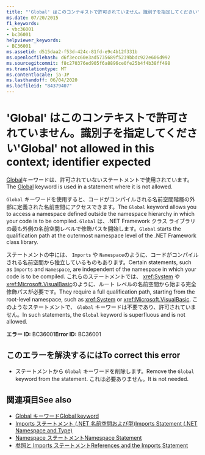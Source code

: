 ```yaml
---
title: "'Global' はこのコンテキストで許可されていません。識別子を指定してください"
ms.date: 07/20/2015
f1_keywords:
- vbc36001
- bc36001
helpviewer_keywords:
- BC36001
ms.assetid: d515daa2-f53d-424c-81fd-e9c4b12f331b
ms.openlocfilehash: d6f3ecc60e3ad5735689f5239bbdc922e606d992
ms.sourcegitcommit: f8c270376ed905f6a8896ce0fe25b4f4b38ff498
ms.translationtype: MT
ms.contentlocale: ja-JP
ms.lasthandoff: 06/04/2020
ms.locfileid: "84379407"
---
```

# <a name="global-not-allowed-in-this-context-identifier-expected"></a><span data-ttu-id="4e8cb-102">'Global' はこのコンテキストで許可されていません。識別子を指定してください</span><span class="sxs-lookup"><span data-stu-id="4e8cb-102">'Global' not allowed in this context; identifier expected</span></span>
<span data-ttu-id="4e8cb-103">[Global](../programming-guide/program-structure/namespaces.md#global-keyword-in-fully-qualified-names)キーワードは、許可されていないステートメントで使用されています。</span><span class="sxs-lookup"><span data-stu-id="4e8cb-103">The [Global](../programming-guide/program-structure/namespaces.md#global-keyword-in-fully-qualified-names) keyword is used in a statement where it is not allowed.</span></span>  
  
 <span data-ttu-id="4e8cb-104">`Global` キーワードを使用すると、コードがコンパイルされる名前空間階層の外部に定義された名前空間にアクセスできます。</span><span class="sxs-lookup"><span data-stu-id="4e8cb-104">The `Global` keyword allows you to access a namespace defined outside the namespace hierarchy in which your code is to be compiled.</span></span> <span data-ttu-id="4e8cb-105">`Global` は、.NET Framework クラス ライブラリの最も外側の名前空間レベルで修飾パスを開始します。</span><span class="sxs-lookup"><span data-stu-id="4e8cb-105">`Global` starts the qualification path at the outermost namespace level of the .NET Framework class library.</span></span>  
  
 <span data-ttu-id="4e8cb-106">ステートメントの中には、 `Imports` や `Namespace`のように、コードがコンパイルされる名前空間から独立しているものもあります。</span><span class="sxs-lookup"><span data-stu-id="4e8cb-106">Certain statements, such as `Imports` and `Namespace`, are independent of the namespace in which your code is to be compiled.</span></span> <span data-ttu-id="4e8cb-107">これらのステートメントでは、 <xref:System> や <xref:Microsoft.VisualBasic>のように、ルート レベルの名前空間から始まる完全修飾パスが必要です。</span><span class="sxs-lookup"><span data-stu-id="4e8cb-107">They require a full qualification path, starting from the root-level namespace, such as <xref:System> or <xref:Microsoft.VisualBasic>.</span></span> <span data-ttu-id="4e8cb-108">このようなステートメントで、 `Global` キーワードは不要であり、許可されていません。</span><span class="sxs-lookup"><span data-stu-id="4e8cb-108">In such statements, the `Global` keyword is superfluous and is not allowed.</span></span>  
  
 <span data-ttu-id="4e8cb-109">**エラー ID:** BC36001</span><span class="sxs-lookup"><span data-stu-id="4e8cb-109">**Error ID:** BC36001</span></span>  
  
## <a name="to-correct-this-error"></a><span data-ttu-id="4e8cb-110">このエラーを解決するには</span><span class="sxs-lookup"><span data-stu-id="4e8cb-110">To correct this error</span></span>  
  
- <span data-ttu-id="4e8cb-111">ステートメントから `Global` キーワードを削除します。</span><span class="sxs-lookup"><span data-stu-id="4e8cb-111">Remove the `Global` keyword from the statement.</span></span> <span data-ttu-id="4e8cb-112">これは必要ありません。</span><span class="sxs-lookup"><span data-stu-id="4e8cb-112">It is not needed.</span></span>  
  
## <a name="see-also"></a><span data-ttu-id="4e8cb-113">関連項目</span><span class="sxs-lookup"><span data-stu-id="4e8cb-113">See also</span></span>

- [<span data-ttu-id="4e8cb-114">Global キーワード</span><span class="sxs-lookup"><span data-stu-id="4e8cb-114">Global keyword</span></span>](../programming-guide/program-structure/namespaces.md#global-keyword-in-fully-qualified-names)
- [<span data-ttu-id="4e8cb-115">Imports ステートメント (.NET 名前空間および型)</span><span class="sxs-lookup"><span data-stu-id="4e8cb-115">Imports Statement (.NET Namespace and Type)</span></span>](../language-reference/statements/imports-statement-net-namespace-and-type.md)
- [<span data-ttu-id="4e8cb-116">Namespace ステートメント</span><span class="sxs-lookup"><span data-stu-id="4e8cb-116">Namespace Statement</span></span>](../language-reference/statements/namespace-statement.md)
- [<span data-ttu-id="4e8cb-117">参照と Imports ステートメント</span><span class="sxs-lookup"><span data-stu-id="4e8cb-117">References and the Imports Statement</span></span>](../programming-guide/program-structure/references-and-the-imports-statement.md)
